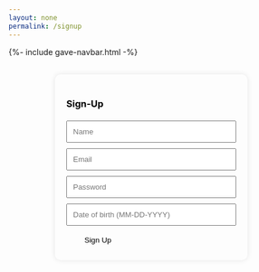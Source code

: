 ```yaml
---
layout: none
permalink: /signup
---
```


{%- include gave-navbar.html -%}

<style>
.container {
    display: flex;
    justify-content: center;
    align-items: center;
    color: black;
    
    .card {
        width: 300px;
        padding: 20px;
        border-radius: 10px;
        box-shadow: 0px 0px 10px rgba(0, 0, 0, 0.1);
        animation: fade1 5s ease infinite; // change here
    }
    
    h3 {
        margin-bottom: 20px;
    }

    .input {
        width: 100%;
        padding: 10px;
        margin-bottom: 10px;
    }
}

.signUpButton {
    padding: .5rem 2rem;
    color: var(--white) !important;
    background-color: var(--primary-color);
    border-radius: 5px;
    border: none;
}

.signUpButton:hover {
    background-color: var(--primary-color-dark);
}
</style>

<br>

<div class="container">
    <div class="card">
        <h3>Sign-Up</h3>
        <div class="Name">
            <input id="signUpNameInput" class="input" placeholder="Name">
        </div>
        <div class="Email">
            <input id="signUpEmailInput" class="input" placeholder="Email">
        </div>
        <div class="Password">
            <input id="signUpPasswordInput" type="password" class="input" placeholder="Password">
        </div>
        <div class="Dob">
            <input id="signUpDobInput" class="input" placeholder="Date of birth (MM-DD-YYYY)">
        </div>
        <div class="Buttons">
            <button class="signUpButton" onclick="signup_user()">Sign Up</button>
        </div>
    </div>
</div>

<script>
function signup_user() {
        var requestOptions = {
            method: 'POST',
            mode: 'cors',
            cache: 'no-cache'
        };

        let fetchName = document.getElementById("signUpNameInput").value;
        let fetchEmail = document.getElementById("signUpEmailInput").value;
        let fetchPassword = document.getElementById("signUpPasswordInput").value;
        let fetchDob = document.getElementById("signUpDobInput").value;

        let requestURL = `http://localhost:8013/api/person/post?email=${fetchEmail}&password=${fetchPassword}&name=${fetchName}&dob=${fetchDob}`;

        // let requestURL = `http://wsw.stu.nighthawkcodingsociety.com/api/person/post?email=${fetchEmail}&password=${fetchPassword}&name=${fetchName}&dob=${fetchDob}`;
        console.log(requestURL)

        fetch(requestURL, requestOptions)
        .then(response => {
                if (!response.ok) {
                    return response.text().then(errorMsg => {
                        alert('Error: ' + errorMsg);
                    });
                }
                // Success!!!
                alert("Signup Complete, proceed to login");
                window.location.href = "{{ site.baseurl }}/login";
                // Redirect to Database location
            })
            .catch(error => {
                alert('An unexpected error occurred: ' + error.message);
            });
    }
</script>
